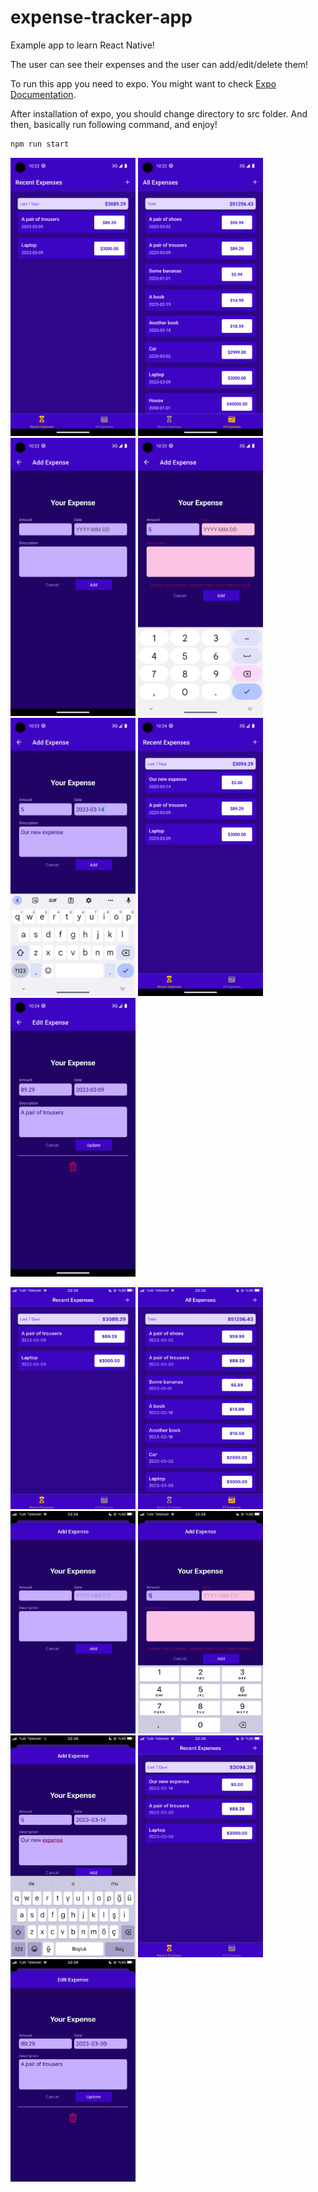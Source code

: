 # expense-tracker-app

Example app to learn React Native!

The user can see their expenses and the user can add/edit/delete them!

To run this app you need to expo. You might want to check [Expo Documentation](https://docs.expo.dev/get-started/installation/).

After installation of expo, you should change directory to src folder. And then, basically run following command, and enjoy!

```bash
npm run start
```

<img src="./images/android1.png" width="200"/> <img src="./images/android2.png" width="200"/> <img src="./images/android3.png" width="200"/> <img src="./images/android4.png" width="200"/> <img src="./images/android5.png" width="200"/> <img src="./images/android6.png" width="200"/> <img src="./images/android7.png" width="200"/>

<img src="./images/ios1.jpeg" width="200"/> <img src="./images/ios2.jpeg" width="200"/> <img src="./images/ios3.jpeg" width="200"/> <img src="./images/ios4.jpeg" width="200"/> <img src="./images/ios5.jpeg" width="200"/> <img src="./images/ios6.jpeg" width="200"/> <img src="./images/ios7.jpeg" width="200"/>

